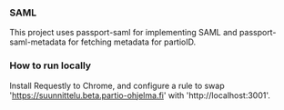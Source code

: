 ### SAML

This project uses passport-saml for implementing SAML and passport-saml-metadata for fetching metadata for partioID.

### How to run locally

Install Requestly to Chrome, and configure a rule to swap 'https://suunnittelu.beta.partio-ohjelma.fi' with 'http://localhost:3001'.
